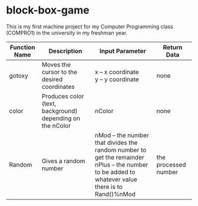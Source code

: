 # block-box-game
This is my first machine project for my Computer Programming class (COMPRO1) in the university in my freshman year.

|Function Name|Description|Input Parameter|Return Data|
|-|-|-|-|
|gotoxy|Moves the cursor to the desired coordinates|x – x coordinate<br>y – y coordinate| none|
|color|Produces color (text, background) depending on the nColor|nColor|none|
|Random|Gives a random number|nMod – the number that divides the random number to get the remainder<br>nPlus – the number to be added to whatever value there is to Rand()%nMod|the processed number|
